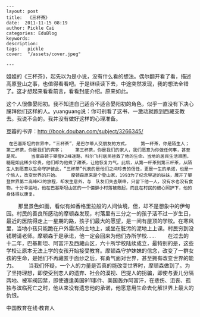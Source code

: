 
    ---
    layout: post  
    title:  《三杯茶》  
    date:  2011-11-15 08:19  
    author: Pickle Cai  
    categories: EduBlog  
    keywords: 
    description:   
    tags:	pickle   
    cover:  "/assets/cover.jpeg"  

    ---  
    
 姐姐的《三杯茶》，起先以为是小说，没有什么看的想法。偶尔翻开看了看，描述高原登山之事，也值得看看吧。于是继续读下去，中途突然发现，我的想法全错了。这才想起来看看前言，看看封底介绍。原来如此。

这个人很像晏阳初。我不知道自己适合不适合晏阳初的角色，似乎一直没有下决心膜拜他们这样的人。yuanguang说：你可别看了这书，一激动就跑到西藏支教去。我说不会的。我并没有做好这样的心理准备。

豆瓣的书评：http://book.douban.com/subject/3266345/



     在巴基斯坦的世界中，“三杯茶”，是巴尔蒂人交朋友的方式。 　　第一杯茶，你是陌生人； 　　第二杯茶，你是我们的宾客； 　　第三杯茶，你是我们的家人，我们愿意为你做任何事，甚至是死。 　　当摩森顿于攀登K2峰迷路，科尔飞村居民拯救了他的生命。当地的居民生活艰困，糖是如此稀少珍贵，他们却为他煮了甜茶，让他恢复力气。此后，从第一杯茶到第三杯茶，从陌生人到愿意以生命守护彼此，“三杯茶”代表的是他们之间珍贵的信任，更是一生的承诺，也是一个旅人，改变世界的开始。 　　摩顿森原来是个登山家，1993为了纪念早逝的妹妹，展开了攀登世界第二高峰K2的旅程，却发生意外，与　队友们失去联络，只留下他一人，没有水也没有食物。十分幸运地，他在巴基斯坦山区的一个偏僻小村落被救起，而且在村民的细心照护下，他的身体得以康复。

　 　那里景色如画，看似有如香格里拉般的人间仙境，但，却不是想象中的伊甸园。村民的善良所感动的摩顿森发现，村落里有三分之一的孩子活不过一岁生日，最近的医院得走上一星期的路，孩子们最大的愿望，是一间有屋顶的学校。在寒风里，当地小孩只能跪在户外霜冻的土地上，或坐在脏污的泥地上上课。村民穷到没钱聘请老师。摩顿森于是承诺，他一定会回来为他们办所学校…… 　　在过去的十二年，巴基斯坦、阿富汗及西藏山区，六十所学校陆续成立，最特别的是，这些学校让原本无法上学的女孩开始接受教育。摩顿森守护妹妹的信念，改变了一群女孩的生命，是她们不再藏匿于面纱之后，有勇气面对世界，甚至拥有改变世界的能力。 　　当我们怀疑，一个人的力量是否真的能改变世界时，摩顿森做到了。为了坚持理想，即使受到恋人的遗弃、社会的漠视、巴提人的拐骗，即使与妻儿分隔两地、被军阀囚禁，即使遭逢美国911事件、美国轰炸阿富汗，在悲伤、沮丧、孤独与滨临死亡之时，他从来没有遗忘他的承诺，他愿意用生命去化解世界上最大的仇恨。

						

		    
 中国教育在线·教育人

